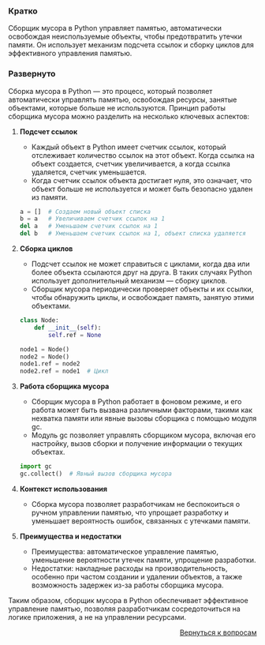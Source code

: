 ### Кратко

Сборщик мусора в Python управляет памятью, автоматически освобождая неиспользуемые объекты, чтобы предотвратить утечки
памяти. Он использует механизм подсчета ссылок и сборку циклов для эффективного управления памятью.

### Развернуто

Сборка мусора в Python — это процесс, который позволяет автоматически управлять памятью, освобождая ресурсы, занятые
объектами, которые больше не используются. Принцип работы сборщика мусора можно разделить на несколько ключевых
аспектов:

1. **Подсчет ссылок**
    - Каждый объект в Python имеет счетчик ссылок, который отслеживает количество ссылок на этот объект. Когда ссылка
      на объект создается, счетчик увеличивается, а когда ссылка удаляется, счетчик уменьшается.
    - Когда счетчик ссылок объекта достигает нуля, это означает, что объект больше не используется и может быть
      безопасно удален из памяти.
    ```Python
    a = []  # Создаем новый объект списка
    b = a   # Увеличиваем счетчик ссылок на 1
    del a   # Уменьшаем счетчик ссылок на 1
    del b   # Уменьшаем счетчик ссылок на 1, объект списка удаляется
    ```

2. **Сборка циклов**
    - Подсчет ссылок не может справиться с циклами, когда два или более объекта ссылаются друг на друга. В таких
      случаях Python использует дополнительный механизм — сборку циклов.
    - Сборщик мусора периодически проверяет объекты и их ссылки, чтобы обнаружить циклы, и освобождает память,
      занятую этими объектами.
    ```Python
    class Node:
        def __init__(self):
            self.ref = None

    node1 = Node()
    node2 = Node()
    node1.ref = node2
    node2.ref = node1  # Цикл
    ```

3. **Работа сборщика мусора**
    - Сборщик мусора в Python работает в фоновом режиме, и его работа может быть вызвана различными факторами, такими
      как нехватка памяти или явные вызовы сборщика с помощью модуля gc.
    - Модуль gc позволяет управлять сборщиком мусора, включая его настройку, вызов сборки и получение информации о
      текущих объектах.
    ```Python
    import gc
    gc.collect()  # Явный вызов сборщика мусора
    ```

4. **Контекст использования**
    - Сборка мусора позволяет разработчикам не беспокоиться о ручном управлении памятью, что упрощает разработку и
      уменьшает вероятность ошибок, связанных с утечками памяти.

5. **Преимущества и недостатки**
    - Преимущества: автоматическое управление памятью, уменьшение вероятности утечек памяти, упрощение разработки.
    - Недостатки: накладные расходы на производительность, особенно при частом создании и удалении объектов, а также
      возможность задержек из-за работы сборщика мусора.

Таким образом, сборщик мусора в Python обеспечивает эффективное управление памятью, позволяя разработчикам
сосредоточиться на логике приложения, а не на управлении ресурсами.

<div align="right">

[Вернуться к вопросам](../Вопросы.md)

</div>
